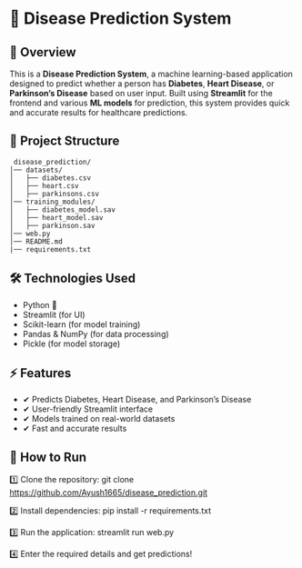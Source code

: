 # 🏥 **Disease Prediction System**
## 📌 **Overview**
This is a **Disease Prediction System**, a machine learning-based application designed to predict whether a person has **Diabetes**, **Heart Disease**, or **Parkinson’s Disease** based on user input. Built using **Streamlit** for the frontend and various **ML models** for prediction, this system provides quick and accurate results for healthcare predictions.

## 📁 **Project Structure**
```plaintext
 disease_prediction/
│── datasets/
│   ├── diabetes.csv
│   ├── heart.csv
│   ├── parkinsons.csv
│── training_modules/
│   ├── diabetes_model.sav
│   ├── heart_model.sav
│   ├── parkinson.sav
│── web.py
│── README.md
|── requirements.txt
```

## 🛠️ **Technologies Used**
  - Python 🐍
  - Streamlit (for UI)
  - Scikit-learn (for model training)
  - Pandas & NumPy (for data processing)
  - Pickle (for model storage)
  ## ⚡ **Features**
  - ✔ Predicts Diabetes, Heart Disease, and Parkinson’s Disease
  - ✔ User-friendly Streamlit interface
  - ✔ Models trained on real-world datasets
  - ✔ Fast and accurate results

## 🚀 **How to Run**
1️⃣ Clone the repository:
  git clone https://github.com/Ayush1665/disease_prediction.git

2️⃣ Install dependencies:
  pip install -r requirements.txt

3️⃣ Run the application:
  streamlit run web.py

4️⃣ Enter the required details and get predictions!
